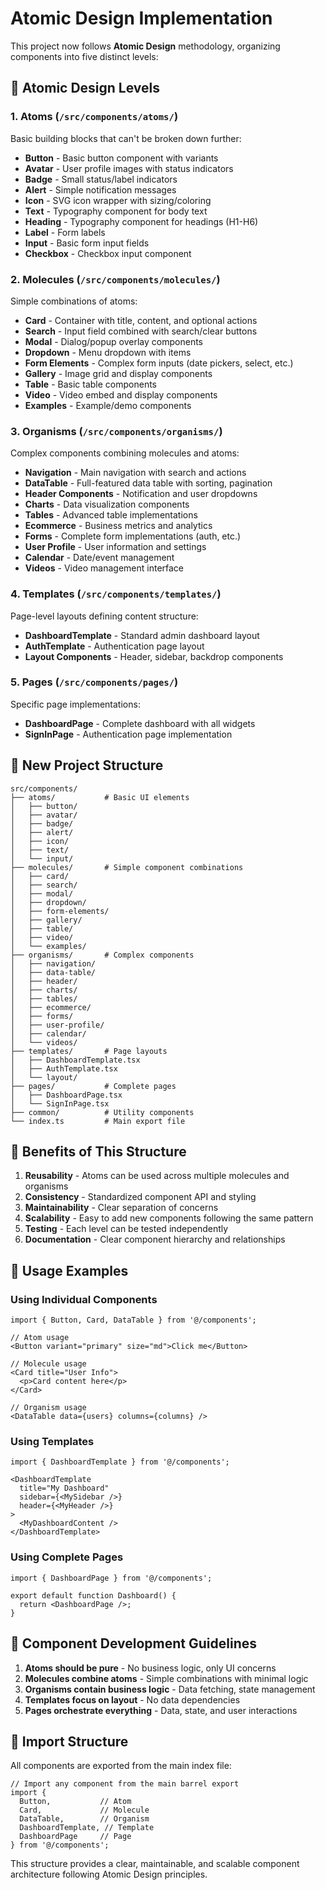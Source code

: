 # Atomic Design Implementation

This project now follows **Atomic Design** methodology, organizing components into five distinct levels:

## 🧬 Atomic Design Levels

### 1. **Atoms** (`/src/components/atoms/`)
Basic building blocks that can't be broken down further:

- **Button** - Basic button component with variants
- **Avatar** - User profile images with status indicators  
- **Badge** - Small status/label indicators
- **Alert** - Simple notification messages
- **Icon** - SVG icon wrapper with sizing/coloring
- **Text** - Typography component for body text
- **Heading** - Typography component for headings (H1-H6)
- **Label** - Form labels
- **Input** - Basic form input fields
- **Checkbox** - Checkbox input component

### 2. **Molecules** (`/src/components/molecules/`)
Simple combinations of atoms:

- **Card** - Container with title, content, and optional actions
- **Search** - Input field combined with search/clear buttons
- **Modal** - Dialog/popup overlay components
- **Dropdown** - Menu dropdown with items
- **Form Elements** - Complex form inputs (date pickers, select, etc.)
- **Gallery** - Image grid and display components
- **Table** - Basic table components
- **Video** - Video embed and display components
- **Examples** - Example/demo components

### 3. **Organisms** (`/src/components/organisms/`)
Complex components combining molecules and atoms:

- **Navigation** - Main navigation with search and actions
- **DataTable** - Full-featured data table with sorting, pagination
- **Header Components** - Notification and user dropdowns
- **Charts** - Data visualization components
- **Tables** - Advanced table implementations
- **Ecommerce** - Business metrics and analytics
- **Forms** - Complete form implementations (auth, etc.)
- **User Profile** - User information and settings
- **Calendar** - Date/event management
- **Videos** - Video management interface

### 4. **Templates** (`/src/components/templates/`)
Page-level layouts defining content structure:

- **DashboardTemplate** - Standard admin dashboard layout
- **AuthTemplate** - Authentication page layout
- **Layout Components** - Header, sidebar, backdrop components

### 5. **Pages** (`/src/components/pages/`)
Specific page implementations:

- **DashboardPage** - Complete dashboard with all widgets
- **SignInPage** - Authentication page implementation

## 📁 New Project Structure

```
src/components/
├── atoms/           # Basic UI elements
│   ├── button/
│   ├── avatar/
│   ├── badge/
│   ├── alert/
│   ├── icon/
│   ├── text/
│   └── input/
├── molecules/       # Simple component combinations
│   ├── card/
│   ├── search/
│   ├── modal/
│   ├── dropdown/
│   ├── form-elements/
│   ├── gallery/
│   ├── table/
│   ├── video/
│   └── examples/
├── organisms/       # Complex components
│   ├── navigation/
│   ├── data-table/
│   ├── header/
│   ├── charts/
│   ├── tables/
│   ├── ecommerce/
│   ├── forms/
│   ├── user-profile/
│   ├── calendar/
│   └── videos/
├── templates/       # Page layouts
│   ├── DashboardTemplate.tsx
│   ├── AuthTemplate.tsx
│   └── layout/
├── pages/           # Complete pages
│   ├── DashboardPage.tsx
│   └── SignInPage.tsx
├── common/          # Utility components
└── index.ts         # Main export file
```

## 🚀 Benefits of This Structure

1. **Reusability** - Atoms can be used across multiple molecules and organisms
2. **Consistency** - Standardized component API and styling
3. **Maintainability** - Clear separation of concerns
4. **Scalability** - Easy to add new components following the same pattern
5. **Testing** - Each level can be tested independently
6. **Documentation** - Clear component hierarchy and relationships

## 🎯 Usage Examples

### Using Individual Components
```tsx
import { Button, Card, DataTable } from '@/components';

// Atom usage
<Button variant="primary" size="md">Click me</Button>

// Molecule usage  
<Card title="User Info">
  <p>Card content here</p>
</Card>

// Organism usage
<DataTable data={users} columns={columns} />
```

### Using Templates
```tsx
import { DashboardTemplate } from '@/components';

<DashboardTemplate 
  title="My Dashboard"
  sidebar={<MySidebar />}
  header={<MyHeader />}
>
  <MyDashboardContent />
</DashboardTemplate>
```

### Using Complete Pages
```tsx
import { DashboardPage } from '@/components';

export default function Dashboard() {
  return <DashboardPage />;
}
```

## 🔧 Component Development Guidelines

1. **Atoms should be pure** - No business logic, only UI concerns
2. **Molecules combine atoms** - Simple combinations with minimal logic
3. **Organisms contain business logic** - Data fetching, state management
4. **Templates focus on layout** - No data dependencies
5. **Pages orchestrate everything** - Data, state, and user interactions

## 📝 Import Structure

All components are exported from the main index file:

```tsx
// Import any component from the main barrel export
import { 
  Button,           // Atom
  Card,             // Molecule  
  DataTable,        // Organism
  DashboardTemplate, // Template
  DashboardPage     // Page
} from '@/components';
```

This structure provides a clear, maintainable, and scalable component architecture following Atomic Design principles.
